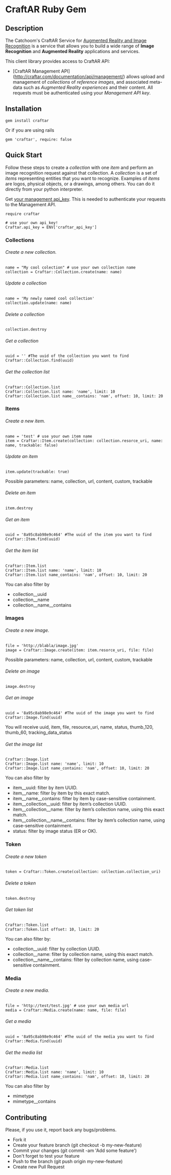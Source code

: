 # CraftAR Ruby Gem

## Description

The Catchoom's CraftAR Service for [Augmented Reality and Image Recognition](http://craftar.com/product/craftar/augmented-reality-and-image-recognition/) is a  service
that allows you to build a wide range of __Image Recognition__ and __Augmented Reality__ applications
and services.

This client library provides access to CraftAR API:

- [CraftAR Management API]
(http://craftar.com/documentation/api/management/)
  allows upload and management of _collections_ of _reference images_, and associated meta-data such as _Augmented Reality experiences_ and their content.
  All requests must be authenticated using your _Management API key_.



## Installation

    gem install craftar

Or if you are using rails

    gem 'craftar', require: false


## Quick Start

Follow these steps to create a _collection_ with one _item_ and perform
an image recognition request against that collection.  A _collection_ is a set
of _items_ representing entities that you want to recognize. Examples of _items_
are logos, physical objects, or a drawings, among others.
You can do it directly from your python interpreter.

Get [your management api_key](https://my.craftar.net/api_access/).
This is needed to authenticate your requests to the Management API.

    require craftar

    # use your own api_key!
    Craftar.api_key = ENV['craftar_api_key']


### Collections

###### Create a new collection.

    name = "My cool colection" # use your own collection name
    collection = Craftar::Collection.create(name: name)

###### Update a collection
    name = 'My newly named cool collection'
    collection.update(name: name)


###### Delete a collection
    collection.destroy

###### Get a collection
    uuid = '' #The uuid of the collection you want to find
    Craftar::Collection.find(uuid)

###### Get the collection list
    Craftar::Collection.list
    Craftar::Collection.list name: 'name', limit: 10
    Craftar::Collection.list name__contains: 'nam', offset: 10, limit: 20


### Items

###### Create a new item.

    name = 'test' # use your own item name
    item = Craftar::Item.create(collection: collection.resorce_uri, name: name, trackable: false)

###### Update an item

    item.update(trackable: true)

Possible parameters: name, collection, url, content, custom, trackable

###### Delete an item
    item.destroy

###### Get an item
    uuid = '8a95c8ab98e9c464' #The uuid of the item you want to find
    Craftar::Item.find(uuid)

###### Get the item list
    Craftar::Item.list
    Craftar::Item.list name: 'name', limit: 10
    Craftar::Item.list name_contains: 'nam', offset: 10, limit: 20

  You can also filter by
  - collection__uuid
  - collection__name
  - collection__name__contains



### Images

###### Create a new image.

    file = 'http://blabla/image.jpg'
    image = Craftar::Image.create(item: item.resorce_uri, file: file)

Possible parameters: name, collection, url, content, custom, trackable

###### Delete an image
    image.destroy

###### Get an image
    uuid = '8a95c8ab98e9c464' #The uuid of the image you want to find
    Craftar::Image.find(uuid)
You will receive uuid, item, file, resource_uri, name, status, thumb_120, thumb_60, tracking_data_status

###### Get the image list
    Craftar::Image.list
    Craftar::Image.list name: 'name', limit: 10
    Craftar::Image.list name_contains: 'nam', offset: 10, limit: 20

  You can also filter by
  - item__uuid: filter by item UUID.
  - item__name: filter by item by this exact match.
  - item__name__contains: filter by item by case-sensitive containment.
  - item__collection__uuid: filter by item’s collection UUID.
  - item__collection__name: filter by item’s collection name, using this exact match.
  - item__collection__name__contains: filter by item’s collection name, using case-sensitive containment.
  - status: filter by image status (ER or OK).

### Token

###### Create a new token
    token = Craftar::Token.create(collection: collection.collection_uri)

###### Delete a token
    token.destroy

###### Get token list
    Craftar::Token.list
    Craftar::Token.list offset: 10, limit: 20
You can also filter by:
- collection__uuid: filter by collection UUID.
- collection__name: filter by collection name, using this exact match.
- collection__name__contains: filter by collection name, using case-sensitive containment.

### Media

###### Create a new media.

    file = 'http://test/test.jpg' # use your own media url
    media = Craftar::Media.create(name: name, file: file)

###### Get a media
    uuid = '8a95c8ab98e9c464' #The uuid of the media you want to find
    Craftar::Media.find(uuid)

###### Get the media list
    Craftar::Media.list
    Craftar::Media.list name: 'name', limit: 10
    Craftar::Media.list name_contains: 'nam', offset: 10, limit: 20

  You can also filter by
  - mimetype
  - mimetype__contains

## Contributing

Please, if you use it, report back any bugs/problems.
- Fork it
- Create your feature branch (git checkout -b my-new-feature)
- Commit your changes (git commit -am 'Add some feature')
- Don't forget to test your feature
- Push to the branch (git push origin my-new-feature)
- Create new Pull Request
